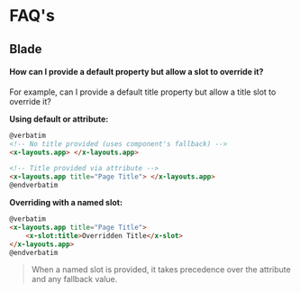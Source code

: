 # FAQ's

## Blade 

#### <question>How can I provide a default property but allow a slot to override it?</question>

For example, can I provide a default title property but allow a title slot to
override it?

**Using default or attribute:**
```html +torchlight-blade
@verbatim
<!-- No title provided (uses component's fallback) -->
<x-layouts.app> </x-layouts.app>

<!-- Title provided via attribute -->
<x-layouts.app title="Page Title"> </x-layouts.app>
@endverbatim
```

**Overriding with a named slot:**
```html +torchlight-blade
@verbatim
<x-layouts.app title="Page Title">
    <x-slot:title>Overridden Title</x-slot> 
</x-layouts.app>
@endverbatim
```

> When a named slot is provided, it takes precedence over the attribute and any
> fallback value.
